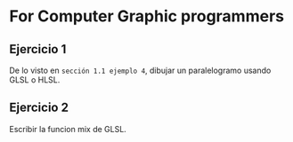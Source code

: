 # For Computer Graphic programmers

## Ejercicio 1
De lo visto en `sección 1.1 ejemplo 4`, dibujar un paralelogramo usando GLSL o HLSL.

## Ejercicio 2
Escribir la funcion mix de GLSL.